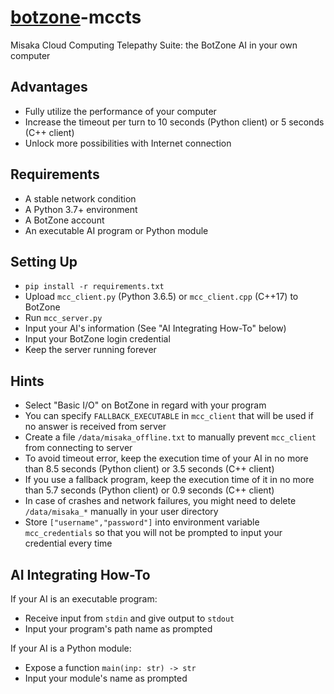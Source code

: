 # [botzone](https://botzone.org.cn)-mccts

Misaka Cloud Computing Telepathy Suite: the BotZone AI in your own computer

## Advantages

- Fully utilize the performance of your computer
- Increase the timeout per turn to 10 seconds (Python client) or 5 seconds (C++ client)
- Unlock more possibilities with Internet connection

## Requirements

- A stable network condition
- A Python 3.7+ environment
- A BotZone account
- An executable AI program or Python module

## Setting Up

- `pip install -r requirements.txt`
- Upload `mcc_client.py` (Python 3.6.5) or `mcc_client.cpp` (C++17) to BotZone
- Run `mcc_server.py`
- Input your AI's information (See "AI Integrating How-To" below)
- Input your BotZone login credential
- Keep the server running forever

## Hints

- Select "Basic I/O" on BotZone in regard with your program
- You can specify `FALLBACK_EXECUTABLE` in `mcc_client` that will be used if no answer is received from server
- Create a file `/data/misaka_offline.txt` to manually prevent `mcc_client` from connecting to server
- To avoid timeout error, keep the execution time of your AI in no more than 8.5 seconds (Python client) or 3.5 seconds (C++ client)
- If you use a fallback program, keep the execution time of it in no more than 5.7 seconds (Python client) or 0.9 seconds (C++ client)
- In case of crashes and network failures, you might need to delete `/data/misaka_*` manually in your user directory
- Store `["username","password"]` into environment variable `mcc_credentials` so that you will not be prompted to input your credential every time

## AI Integrating How-To

If your AI is an executable program:
- Receive input from `stdin` and give output to `stdout`
- Input your program's path name as prompted

If your AI is a Python module:
- Expose a function `main(inp: str) -> str`
- Input your module's name as prompted

